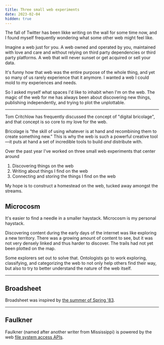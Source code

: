 ```yaml
---
title: Three small web experiments
date: 2023-02-04
hidden: true
---
```


The fall of Twitter has been likke writing on the wall for some time now, and I found myself frequently wondering what some other web might feel like.

Imagine a web just for you. A web owned and operated by you, maintained with love and care and without relying on third party dependencies or third party platforms. A web that will never sunset or get acquired or sell your data. 

It's funny how that web was the entire purpose of the whole thing, and yet so many of us rarely experience that it anymore. I wanted a web I could mold to my experiences and needs.

So I asked myself what spaces I'd like to inhabit when I'm on the web. The magic of the web for me has always been about discovering new things, publishing independently, and trying to plot the unplottable. 

---

Tom Critchlow has frequently discussed the concept of "digital bricolage", and that concept is so core to my love for the web.

Bricolage is “the skill of using whatever is at hand and recombining them to create something new.” This is why the web is such a powerful creative tool—it puts at hand a set of incredible tools to build _and_ distribute with.

Over the past year I've worked on three small web experiments that center around 

1. Discovering things on the web
2. Writing about things I find on the web 
3. Connecting and storing the things I find on the web

My hope is to construct a homestead on the web, tucked away amongst the streams.

## Microcosm

It's easier to find a needle in a smaller haystack. Microcosm is my personal haystack.

Discovering content during the early days of the internet was like exploring a new territory. There was a growing amount of content to see, but it was not very densely linked and thus harder to discover. The trails had not yet been plotted on the map.  

Some explorers set out to solve that. Ontologists go to work exploring, classifying, and categorizing the web to not only help others find their way, but also to try to better understand the nature of the web itself.

<hr class='break' />

## Broadsheet 

Broadsheet was inspired by [the summer of Spring '83](https://www.robinsloan.com/lab/specifying-spring-83/#summer).

<hr class='break' />

## Faulkner

Faulkner (named after another writer from Mississippi) is powered by the web [file system access APIs](https://developer.mozilla.org/en-US/docs/Web/API/File_System_Access_API).